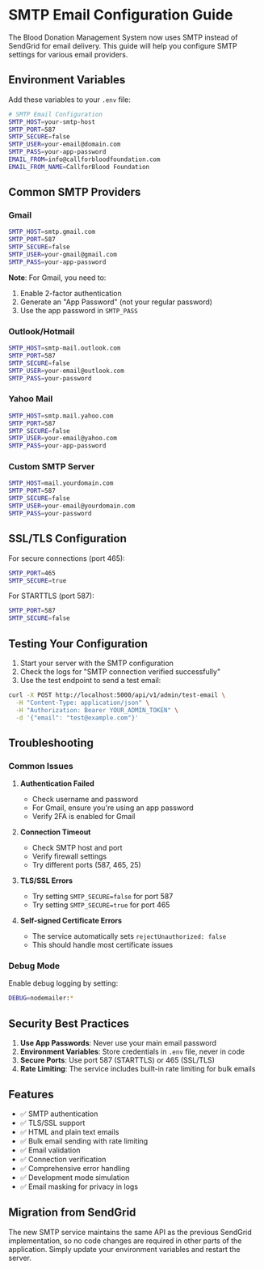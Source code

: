 # SMTP Email Configuration Guide

The Blood Donation Management System now uses SMTP instead of SendGrid for email delivery. This guide will help you configure SMTP settings for various email providers.

## Environment Variables

Add these variables to your `.env` file:

```bash
# SMTP Email Configuration
SMTP_HOST=your-smtp-host
SMTP_PORT=587
SMTP_SECURE=false
SMTP_USER=your-email@domain.com
SMTP_PASS=your-app-password
EMAIL_FROM=info@callforbloodfoundation.com
EMAIL_FROM_NAME=CallforBlood Foundation
```

## Common SMTP Providers

### Gmail
```bash
SMTP_HOST=smtp.gmail.com
SMTP_PORT=587
SMTP_SECURE=false
SMTP_USER=your-gmail@gmail.com
SMTP_PASS=your-app-password
```

**Note**: For Gmail, you need to:
1. Enable 2-factor authentication
2. Generate an "App Password" (not your regular password)
3. Use the app password in `SMTP_PASS`

### Outlook/Hotmail
```bash
SMTP_HOST=smtp-mail.outlook.com
SMTP_PORT=587
SMTP_SECURE=false
SMTP_USER=your-email@outlook.com
SMTP_PASS=your-password
```

### Yahoo Mail
```bash
SMTP_HOST=smtp.mail.yahoo.com
SMTP_PORT=587
SMTP_SECURE=false
SMTP_USER=your-email@yahoo.com
SMTP_PASS=your-app-password
```

### Custom SMTP Server
```bash
SMTP_HOST=mail.yourdomain.com
SMTP_PORT=587
SMTP_SECURE=false
SMTP_USER=your-email@yourdomain.com
SMTP_PASS=your-password
```

## SSL/TLS Configuration

For secure connections (port 465):
```bash
SMTP_PORT=465
SMTP_SECURE=true
```

For STARTTLS (port 587):
```bash
SMTP_PORT=587
SMTP_SECURE=false
```

## Testing Your Configuration

1. Start your server with the SMTP configuration
2. Check the logs for "SMTP connection verified successfully"
3. Use the test endpoint to send a test email:

```bash
curl -X POST http://localhost:5000/api/v1/admin/test-email \
  -H "Content-Type: application/json" \
  -H "Authorization: Bearer YOUR_ADMIN_TOKEN" \
  -d '{"email": "test@example.com"}'
```

## Troubleshooting

### Common Issues

1. **Authentication Failed**
   - Check username and password
   - For Gmail, ensure you're using an app password
   - Verify 2FA is enabled for Gmail

2. **Connection Timeout**
   - Check SMTP host and port
   - Verify firewall settings
   - Try different ports (587, 465, 25)

3. **TLS/SSL Errors**
   - Try setting `SMTP_SECURE=false` for port 587
   - Try setting `SMTP_SECURE=true` for port 465

4. **Self-signed Certificate Errors**
   - The service automatically sets `rejectUnauthorized: false`
   - This should handle most certificate issues

### Debug Mode

Enable debug logging by setting:
```bash
DEBUG=nodemailer:*
```

## Security Best Practices

1. **Use App Passwords**: Never use your main email password
2. **Environment Variables**: Store credentials in `.env` file, never in code
3. **Secure Ports**: Use port 587 (STARTTLS) or 465 (SSL/TLS)
4. **Rate Limiting**: The service includes built-in rate limiting for bulk emails

## Features

- ✅ SMTP authentication
- ✅ TLS/SSL support
- ✅ HTML and plain text emails
- ✅ Bulk email sending with rate limiting
- ✅ Email validation
- ✅ Connection verification
- ✅ Comprehensive error handling
- ✅ Development mode simulation
- ✅ Email masking for privacy in logs

## Migration from SendGrid

The new SMTP service maintains the same API as the previous SendGrid implementation, so no code changes are required in other parts of the application. Simply update your environment variables and restart the server.